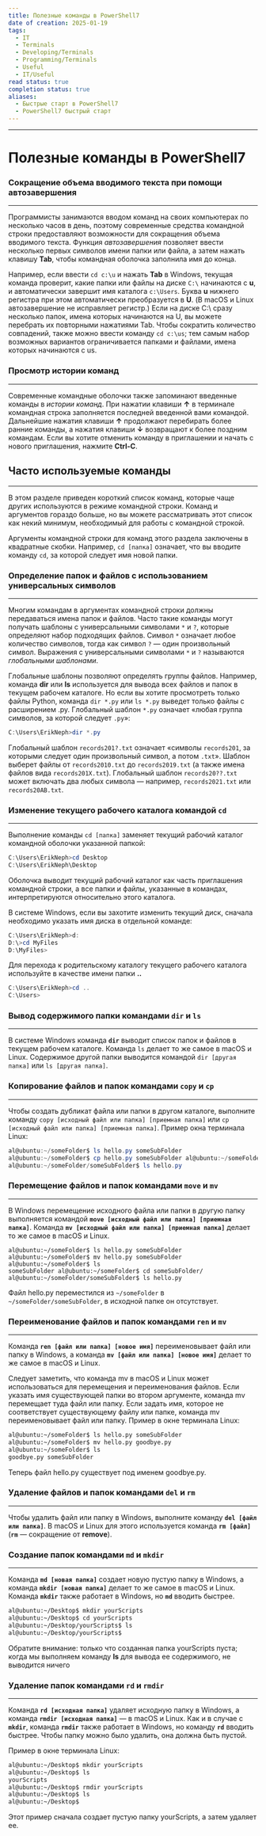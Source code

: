 ```yaml
---
title: Полезные команды в PowerShell7
date of creation: 2025-01-19
tags:
  - IT
  - Terminals
  - Developing/Terminals
  - Programming/Terminals
  - Useful
  - IT/Useful
read status: true
completion status: true
aliases:
  - Быстрые старт в PowerShell7
  - PowerShell7 быстрый старт
---
```

---
# Полезные команды в PowerShell7


### Сокращение объема вводимого текста при помощи автозавершения
---

Программисты занимаются вводом команд на своих компьютерах по несколько часов в день, поэтому современные средства командной строки предоставляют возможности для сокращения объема вводимого текста. Функция *автозавершения* позволяет ввести несколько первых символов имени папки или файла, а затем нажать клавишу **Tab**, чтобы командная оболочка заполнила имя до конца.

Например, если ввести `cd c:\u` и нажать **Tab** в Windows, текущая команда проверит, какие папки или файлы на диске `C:\` начинаются с **u**, и автоматически завершит имя каталога `c:\Users`. Буква **u** нижнего регистра при этом автоматически преобразуется в **U**. (В macOS и Linux автозавершение не исправляет регистр.) Если на диске C:\ сразу несколько папок, имена которых начинаются на U, вы можете перебрать их повторными нажатиями Tab. Чтобы сократить количество совпадений, также можно ввести команду `cd c:\us`; тем самым набор возможных вариантов ограничивается папками и файлами, имена которых начинаются с us.


### Просмотр истории команд
---

Современные командные оболочки также запоминают введенные команды в *истории команд*. При нажатии клавиши **↑** в терминале командная строка заполняется последней введенной вами командой. Дальнейшие нажатия клавиши **↑** продолжают перебирать более ранние команды, а нажатия клавиши **↓** возвращают к более поздним командам. Если вы хотите отменить команду в приглашении и начать с нового приглашения, нажмите **Ctrl-C**.



## Часто используемые команды
---

В этом разделе приведен короткий список команд, которые чаще других используются в режиме командной строки. Команд и аргументов гораздо больше, но вы можете рассматривать этот список как некий минимум, необходимый для работы с командной строкой.

Аргументы командной строки для команд этого раздела заключены в квадратные скобки. Например, `cd [папка]` означает, что вы вводите команду `cd`, за которой следует имя новой папки.

### Определение папок и файлов с использованием универсальных символов
---

Многим командам в аргументах командной строки должны передаваться имена папок и файлов. Часто такие команды могут получать шаблоны с универсальными символами `*` и `?`, которые определяют набор подходящих файлов. Символ `*` означает любое количество символов, тогда как символ `?` — один произвольный символ. Выражения с универсальными символами `*` и `?` называются *глобальными шаблонами*.

Глобальные шаблоны позволяют определять группы файлов. Например, команда **dir** или **ls** используется для вывода всех файлов и папок в текущем рабочем каталоге. Но если вы хотите просмотреть только файлы Python, команда `dir *.py` или `ls *.py` выведет только файлы с расширением .py. Глобальный шаблон `*.py` означает «любая группа символов, за которой следует `.py`»:

```PowerShell
C:\Users\ErikNeph>dir *.py
```

Глобальный шаблон `records201?.txt` означает «символы `records201`, за которыми следует один произвольный символ, а потом `.txt`». Шаблон выберет файлы от `records2010.txt` до `records2019.txt` (а также имена файлов вида `records201X.txt`). Глобальный шаблон `records20??.txt` может включать два любых символа — например, `records2021.txt` или `records20AB.txt`.


### Изменение текущего рабочего каталога командой **`cd`**
---

Выполнение команды `cd [папка]` заменяет текущий рабочий каталог командной оболочки указанной папкой:

```PowerShell
C:\Users\ErikNeph>cd Desktop
C:\Users\ErikNeph\Desktop
```

Оболочка выводит текущий рабочий каталог как часть приглашения командной строки, а все папки и файлы, указанные в командах, интерпретируются относительно этого каталога.

В системе Windows, если вы захотите изменить текущий диск, сначала необходимо указать имя диска в отдельной команде:

```PowerShell
C:\Users\ErikNeph>d:
D:\>cd MyFiles
D:\MyFiles>
```
Для перехода к родительскому каталогу текущего рабочего каталога используйте в качестве имени папки **..**

```PowerShell
C:\Users\ErikNeph>cd ..
C:\Users>
```


### Вывод содержимого папки командами **`dir`** и **`ls`**
---

В системе Windows команда **`dir`** выводит список папок и файлов в текущем рабочем каталоге. Команда `ls` делает то же самое в macOS и Linux. Содержимое другой папки выводится командой `dir [другая папка]` или `ls [другая папка]`.


### Копирование файлов и папок командами **`copy`** и **`cp`**
---

Чтобы создать дубликат файла или папки в другом каталоге, выполните команду `copy [исходный файл или папка] [приемная папка]` или `cp [исходный файл или папка] [приемная папка]`. Пример окна терминала Linux:

```PowerShell
al@ubuntu:~/someFolder$ ls hello.py someSubFolder
al@ubuntu:~/someFolder$ cp hello.py someSubFolder al@ubuntu:~/someFolder$ cd someSubFolder
al@ubuntu:~/someFolder/someSubFolder$ ls hello.py
```


### Перемещение файлов и папок командами **`move`** и **`mv`**
---

В Windows перемещение исходного файла или папки в другую папку выполняется командой **`move [исходный файл или папка] [приемная папка]`**. Команда **`mv [исходный файл или папка] [приемная папка]`** делает то же самое в macOS и Linux.

```shell
al@ubuntu:~/someFolder$ ls hello.py someSubFolder
al@ubuntu:~/someFolder$ mv hello.py someSubFolder al@ubuntu:~/someFolder$ ls
someSubFolder al@ubuntu:~/someFolder$ cd someSubFolder/ al@ubuntu:~/someFolder/someSubFolder$ ls hello.py
```

Файл hello.py переместился из `~/someFolder` в `~/someFolder/someSubFolder`, в исходной папке он отсутствует.


### Переименование файлов и папок командами **`ren`** и **`mv`**
---

Команда **`ren [файл или папка] [новое имя]`** переименовывает файл или папку в Windows, а команда **`mv [файл или папка] [новое имя]`** делает то же самое в macOS и Linux.

Следует заметить, что команда mv в macOS и Linux может использоваться для перемещения и переименования файлов. Если указать имя существующей папки во втором аргументе, команда mv перемещает туда файл или папку. Если задать имя, которое не соответствует существующему файлу или папке, команда mv переименовывает файл или папку. Пример в окне терминала Linux:

```bash
al@ubuntu:~/someFolder$ ls hello.py someSubFolder
al@ubuntu:~/someFolder$ mv hello.py goodbye.py
al@ubuntu:~/someFolder$ ls
goodbye.py someSubFolder
```

Теперь файл hello.py существует под именем goodbye.py.


### Удаление файлов и папок командами **`del`** и **`rm`**
---

Чтобы удалить файл или папку в Windows, выполните команду **`del [файл или папка]`**. В macOS и Linux для этого используется команда **`rm [файл]`** (**`rm`** — сокращение от **remove**).


### Создание папок командами **`md`** и **`mkdir`**
---

Команда **`md [новая папка]`** создает новую пустую папку в Windows, а команда **`mkdir [новая папка]`** делает то же самое в macOS и Linux. Команда **`mkdir`** также работает в Windows, но **`md`** вводить быстрее.

```bash
al@ubuntu:~/Desktop$ mkdir yourScripts
al@ubuntu:~/Desktop$ cd yourScripts
al@ubuntu:~/Desktop/yourScripts$ ls
al@ubuntu:~/Desktop/yourScripts$
```

Обратите внимание: только что созданная папка yourScripts пуста; когда мы выполняем команду **ls** для вывода ее содержимого, не выводится ничего


### Удаление папок командами **`rd`** и **`rmdir`**
---

Команда **`rd [исходная папка]`** удаляет исходную папку в Windows, а команда **`rmdir [исходная папка]`** — в macOS и Linux. Как и в случае с **`mkdir`**, команда **`rmdir`** также работает в Windows, но команду **`rd`** вводить быстрее. Чтобы папку можно было удалить, она должна быть пустой.

Пример в окне терминала Linux:

```bash
al@ubuntu:~/Desktop$ mkdir yourScripts
al@ubuntu:~/Desktop$ ls
yourScripts 
al@ubuntu:~/Desktop$ rmdir yourScripts 
al@ubuntu:~/Desktop$ ls
al@ubuntu:~/Desktop$
```

Этот пример сначала создает пустую папку yourScripts, а затем удаляет ее.
